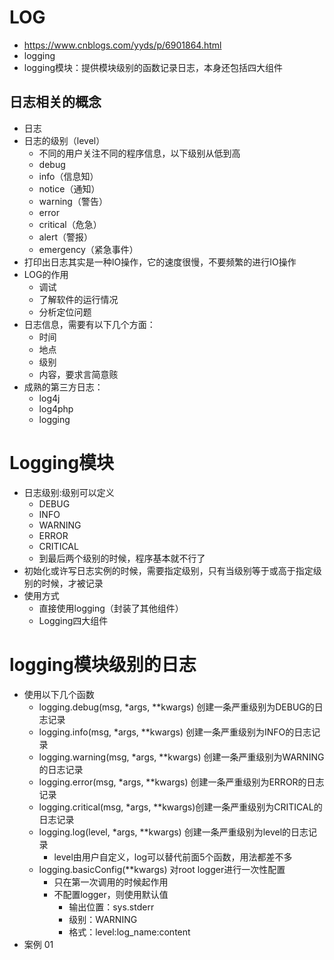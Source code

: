 # LOG
- https://www.cnblogs.com/yyds/p/6901864.html
- logging
- logging模块：提供模块级别的函数记录日志，本身还包括四大组件

## 日志相关的概念
- 日志
- 日志的级别（level）
    - 不同的用户关注不同的程序信息，以下级别从低到高
    - debug
    - info（信息知）
    - notice（通知）
    - warning（警告）
    - error
    - critical（危急）
    - alert（警报）
    - emergency（紧急事件）
- 打印出日志其实是一种IO操作，它的速度很慢，不要频繁的进行IO操作
- LOG的作用
    - 调试
    - 了解软件的运行情况
    - 分析定位问题
- 日志信息，需要有以下几个方面：
    - 时间
    - 地点
    - 级别
    - 内容，要求言简意赅
- 成熟的第三方日志：
    - log4j
    - log4php
    - logging

# Logging模块
- 日志级别:级别可以定义
    - DEBUG
    - INFO
    - WARNING
    - ERROR
    - CRITICAL
    - 到最后两个级别的时候，程序基本就不行了
- 初始化或许写日志实例的时候，需要指定级别，只有当级别等于或高于指定级别的时候，才被记录
- 使用方式
    - 直接使用logging（封装了其他组件）
    - Logging四大组件
    
# logging模块级别的日志
- 使用以下几个函数
    - logging.debug(msg, *args, **kwargs)   创建一条严重级别为DEBUG的日志记录
    - logging.info(msg, *args, **kwargs)    创建一条严重级别为INFO的日志记录
    - logging.warning(msg, *args, **kwargs) 创建一条严重级别为WARNING的日志记录
    - logging.error(msg, *args, **kwargs)   创建一条严重级别为ERROR的日志记录
    - logging.critical(msg, *args, **kwargs)创建一条严重级别为CRITICAL的日志记录
    - logging.log(level, *args, **kwargs)   创建一条严重级别为level的日志记录
        - level由用户自定义，log可以替代前面5个函数，用法都差不多
    - logging.basicConfig(**kwargs)         对root logger进行一次性配置
        - 只在第一次调用的时候起作用
        - 不配置logger，则使用默认值
            - 输出位置：sys.stderr
            - 级别：WARNING
            - 格式：level:log_name:content
- 案例 01

